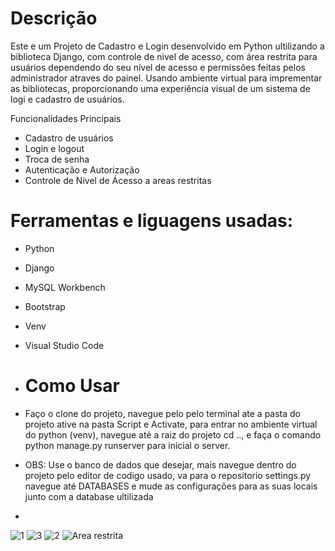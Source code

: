 # Descrição
Este e um Projeto de Cadastro e Login desenvolvido em Python ultilizando a biblioteca Django, com controle de nivel de acesso, com área restrita para usuários dependendo do seu nível de acesso e permissões feitas pelos administrador atraves do painel.
Usando ambiente virtual para imprementar as bibliotecas,  proporcionando uma experiência visual de um sistema de logi e cadastro de usuários.

Funcionalidades Principais
- Cadastro de usuários
- Login e logout
- Troca de senha
- Autenticação e Autorização
- Controle de Nivel de Ácesso a areas restritas

# Ferramentas e liguagens usadas:
- Python
- Django
- MySQL Workbench
- Bootstrap
- Venv
- Visual Studio Code

- # Como Usar
- Faço o clone do projeto, navegue pelo pelo terminal ate a pasta do projeto ative na pasta Script e Activate, para entrar no ambiente virtual do python (venv), navegue até a raiz do projeto cd .., e faça o comando python manage.py runserver para inicial o server.
- OBS: Use o banco de dados que desejar, mais navegue dentro do projeto pelo editor de codigo usado, va para o repositorio settings.py navegue até DATABASES e mude as configurações para as suas locais junto com a database ultilizada
- 
![1](https://github.com/felipereis068/Sistema_de_login_cadastro/assets/111073491/b319ebbc-c864-468c-99d2-e533edb99b4a)
![3](https://github.com/felipereis068/Sistema_de_login_cadastro/assets/111073491/8b1ed0aa-8608-42b2-8bfd-02128152f75f)
![2](https://github.com/felipereis068/Sistema_de_login_cadastro/assets/111073491/6bffa9f1-fb0d-48c7-b522-445bc873ca6e)
![Area restrita](https://github.com/felipereis068/Sistema_de_login_cadastro/assets/111073491/93b22294-37fa-4091-b760-e1b300270687)
